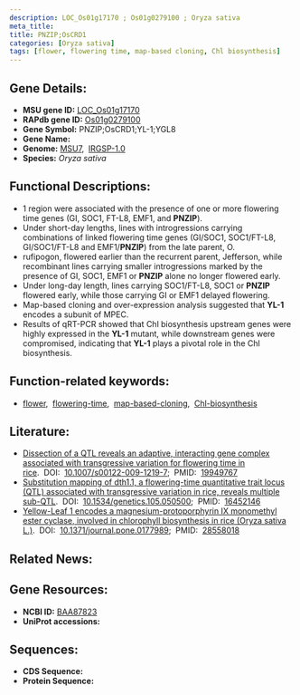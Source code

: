```yaml
---
description: LOC_Os01g17170 ; Os01g0279100 ; Oryza sativa
meta_title:
title: PNZIP;OsCRD1
categories: [Oryza sativa]
tags: [flower, flowering time, map-based cloning, Chl biosynthesis]
---
```


## Gene Details:
- **MSU gene ID:** [LOC_Os01g17170](http://rice.uga.edu/cgi-bin/ORF_infopage.cgi?orf=LOC_Os01g17170)  
- **RAPdb gene ID:** [Os01g0279100](https://rapdb.dna.affrc.go.jp/locus/?name=Os01g0279100)  
- **Gene Symbol:** PNZIP;OsCRD1;YL-1;YGL8
- **Gene Name:**
- **Genome:**  [MSU7](http://rice.uga.edu/),&nbsp;&nbsp;[IRGSP-1.0](https://rapdb.dna.affrc.go.jp/download/irgsp1.html)
- **Species:** *Oryza sativa*

## Functional Descriptions:
   - 1 region were associated with the presence of one or more flowering time genes (GI, SOC1, FT-L8, EMF1, and **PNZIP**).
   - Under short-day lengths, lines with introgressions carrying combinations of linked flowering time genes (GI/SOC1, SOC1/FT-L8, GI/SOC1/FT-L8 and EMF1/**PNZIP**) from the late parent, O.
   - rufipogon, flowered earlier than the recurrent parent, Jefferson, while recombinant lines carrying smaller introgressions marked by the presence of GI, SOC1, EMF1 or **PNZIP** alone no longer flowered early.
   - Under long-day length, lines carrying SOC1/FT-L8, SOC1 or **PNZIP** flowered early, while those carrying GI or EMF1 delayed flowering.
   - Map-based cloning and over-expression analysis suggested that **YL-1** encodes a subunit of MPEC.
   - Results of qRT-PCR showed that Chl biosynthesis upstream genes were highly expressed in the **YL-1** mutant, while downstream genes were compromised, indicating that **YL-1** plays a pivotal role in the Chl biosynthesis.

## Function-related keywords:
   - [flower](/tags/flower/),&nbsp;&nbsp;[flowering-time](/tags/flowering-time/),&nbsp;&nbsp;[map-based-cloning](/tags/map-based-cloning/),&nbsp;&nbsp;[Chl-biosynthesis](/tags/Chl-biosynthesis/)

## Literature:
   - [Dissection of a QTL reveals an adaptive, interacting gene complex associated with transgressive variation for flowering time in rice](https://www.doi.org/10.1007/s00122-009-1219-7).&nbsp;&nbsp;DOI:&nbsp;&nbsp;[10.1007/s00122-009-1219-7](https://www.doi.org/10.1007/s00122-009-1219-7);&nbsp;&nbsp;PMID:&nbsp;&nbsp;[19949767](https://pubmed.ncbi.nlm.nih.gov/19949767/)
   - [Substitution mapping of dth1.1, a flowering-time quantitative trait locus (QTL) associated with transgressive variation in rice, reveals multiple sub-QTL](https://www.doi.org/10.1534/genetics.105.050500).&nbsp;&nbsp;DOI:&nbsp;&nbsp;[10.1534/genetics.105.050500](https://www.doi.org/10.1534/genetics.105.050500);&nbsp;&nbsp;PMID:&nbsp;&nbsp;[16452146](https://pubmed.ncbi.nlm.nih.gov/16452146/)
   - [Yellow-Leaf 1 encodes a magnesium-protoporphyrin IX monomethyl ester cyclase, involved in chlorophyll biosynthesis in rice (Oryza sativa L.)](https://www.doi.org/10.1371/journal.pone.0177989).&nbsp;&nbsp;DOI:&nbsp;&nbsp;[10.1371/journal.pone.0177989](https://www.doi.org/10.1371/journal.pone.0177989);&nbsp;&nbsp;PMID:&nbsp;&nbsp;[28558018](https://pubmed.ncbi.nlm.nih.gov/28558018/)

## Related News:

## Gene Resources:
- **NCBI ID:**  [BAA87823](http://www.ncbi.nlm.nih.gov/nuccore/BAA87823)
- **UniProt accessions:** [](https://www.uniprot.org/uniprotkb//entry)

## Sequences:
- **CDS Sequence:**
- **Protein Sequence:**
